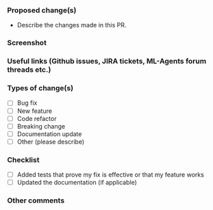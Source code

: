 ### Proposed change(s)
- Describe the changes made in this PR.

### Screenshot


### Useful links (Github issues, JIRA tickets, ML-Agents forum threads etc.)


### Types of change(s)
- [ ] Bug fix
- [ ] New feature
- [ ] Code refactor
- [ ] Breaking change
- [ ] Documentation update
- [ ] Other (please describe)

### Checklist
- [ ] Added tests that prove my fix is effective or that my feature works
- [ ] Updated the documentation (if applicable)

### Other comments
